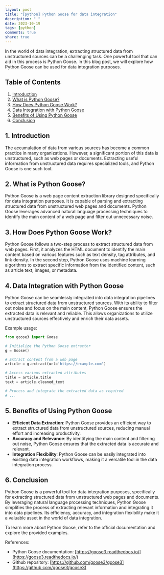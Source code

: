 ```yaml
---
layout: post
title: "[python] Python Goose for data integration"
description: " "
date: 2023-10-19
tags: [python]
comments: true
share: true
---
```


In the world of data integration, extracting structured data from unstructured sources can be a challenging task. One powerful tool that can aid in this process is Python Goose. In this blog post, we will explore how Python Goose can be used for data integration purposes.

## Table of Contents
1. [Introduction](#introduction)
2. [What is Python Goose?](#what-is-python-goose)
3. [How Does Python Goose Work?](#how-does-python-goose-work)
4. [Data Integration with Python Goose](#data-integration-with-python-goose)
5. [Benefits of Using Python Goose](#benefits-of-using-python-goose)
6. [Conclusion](#conclusion)

## **1. Introduction** <a name="introduction"></a>
The accumulation of data from various sources has become a common practice in many organizations. However, a significant portion of this data is unstructured, such as web pages or documents. Extracting useful information from unstructured data requires specialized tools, and Python Goose is one such tool.

## **2. What is Python Goose?** <a name="what-is-python-goose"></a>
Python Goose is a web page content extraction library designed specifically for data integration purposes. It is capable of parsing and extracting structured data from unstructured web pages and documents. Python Goose leverages advanced natural language processing techniques to identify the main content of a web page and filter out unnecessary noise.

## **3. How Does Python Goose Work?** <a name="how-does-python-goose-work"></a>
Python Goose follows a two-step process to extract structured data from web pages. First, it analyzes the HTML document to identify the main content based on various features such as text density, tag attributes, and link density. In the second step, Python Goose uses machine learning algorithms to extract specific information from the identified content, such as article text, images, or metadata.

## **4. Data Integration with Python Goose** <a name="data-integration-with-python-goose"></a>
Python Goose can be seamlessly integrated into data integration pipelines to extract structured data from unstructured sources. With its ability to filter out noise and focus on the main content, Python Goose ensures the extracted data is relevant and reliable. This allows organizations to utilize unstructured sources effectively and enrich their data assets.

Example usage:
```python
from goose3 import Goose

# Initialize the Python Goose extractor
g = Goose()

# Extract content from a web page
article = g.extract(url='https://example.com')

# Access various extracted attributes
title = article.title
text = article.cleaned_text

# Process and integrate the extracted data as required
# ...
```

## **5. Benefits of Using Python Goose** <a name="benefits-of-using-python-goose"></a>
- **Efficient Data Extraction**: Python Goose provides an efficient way to extract structured data from unstructured sources, reducing manual effort and increasing productivity.
- **Accuracy and Relevance**: By identifying the main content and filtering out noise, Python Goose ensures that the extracted data is accurate and relevant.
- **Integration Flexibility**: Python Goose can be easily integrated into existing data integration workflows, making it a versatile tool in the data integration process.

## **6. Conclusion** <a name="conclusion"></a>
Python Goose is a powerful tool for data integration purposes, specifically for extracting structured data from unstructured web pages and documents. By leveraging natural language processing techniques, Python Goose simplifies the process of extracting relevant information and integrating it into data pipelines. Its efficiency, accuracy, and integration flexibility make it a valuable asset in the world of data integration.

To learn more about Python Goose, refer to the official documentation and explore the provided examples.

References:
- Python Goose documentation: [https://goose3.readthedocs.io/](https://goose3.readthedocs.io/)
- Github repository: [https://github.com/goose3/goose3](https://github.com/goose3/goose3)